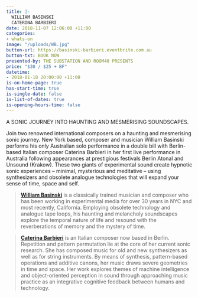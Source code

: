 ```yaml
---
title: |-
  WILLIAM BASINSKI 
  CATERINA BARBIERI
date: 2018-11-07 12:06:00 +11:00
categories:
- whats-on
image: "/uploads/WB.jpg"
button-url: https://basinski-barbieri.eventbrite.com.au
button-txt: BOOK NOW
presented-by: THE SUBSTATION AND ROOM40 PRESENTS
price: "$30 / $25 + BF"
datetime:
- 2018-01-18 20:00:00 +11:00
is-on-home-page: true
has-start-time: true
is-single-date: false
is-list-of-dates: true
is-opening-hours-time: false
---
```


A SONIC JOURNEY INTO HAUNTING AND MESMERISING SOUNDSCAPES.


Join two renowned international composers on a haunting and mesmerising sonic journey. New York based, composer and musician William Basinski performs his only Australian solo performance in a double bill with Berlin-based Italian composer Caterina Barbieri in her first live performance in Australia following appearances at prestigious festivals Berlin Atonal and Unsound (Krakow). These two giants of experimental sound create hypnotic sonic experiences – minimal, mysterious and meditative – using synthesizers and obsolete analogue technologies that will expand your sense of time, space and self.


> **[William Basinski](https://www.youtube.com/watch?v=uzcHdxTj00I)** is a classically trained musician and composer who has been working in experimental media for over 30 years in NYC and most recently, California. Employing obsolete technology and analogue tape loops, his haunting and melancholy soundscapes explore the temporal nature of life and resound with the reverberations of memory and the mystery of time.

> **[Caterina Barbieri](https://www.youtube.com/watch?v=x4aH1HGzCUc)** is an Italian composer now based in Berlin. Repetition and pattern permutation lie at the core of her current sonic research. She has composed music for old and new synthesizers as well as for string instruments. By means of synthesis, pattern-based operations and additive canons, her music draws severe geometries in time and space. Her work explores themes of machine intelligence and object-oriented perception in sound through approaching music practice as an integrative cognitive feedback between humans and technology. 